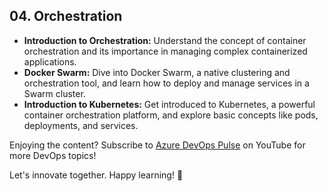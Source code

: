 ## 04. Orchestration

- **Introduction to Orchestration:** Understand the concept of container orchestration and its importance in managing complex containerized applications.
- **Docker Swarm:** Dive into Docker Swarm, a native clustering and orchestration tool, and learn how to deploy and manage services in a Swarm cluster.
- **Introduction to Kubernetes:** Get introduced to Kubernetes, a powerful container orchestration platform, and explore basic concepts like pods, deployments, and services.


Enjoying the content? Subscribe to [Azure DevOps Pulse](https://www.youtube.com/@AzureDevOpsPulse) on YouTube for more DevOps topics!

Let's innovate together. Happy learning! 🚀